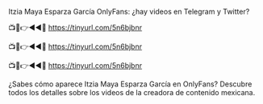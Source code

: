 Itzia Maya Esparza García OnlyFans: ¿hay videos en Telegram y Twitter?

📺📱👉◄◄🔴  https://tinyurl.com/5n6bjbnr

📺📱👉◄◄🔴  https://tinyurl.com/5n6bjbnr

📺📱👉◄◄🔴  https://tinyurl.com/5n6bjbnr

¿Sabes cómo aparece Itzia Maya Esparza García en OnlyFans? Descubre todos los detalles sobre los videos de la creadora de contenido mexicana.
